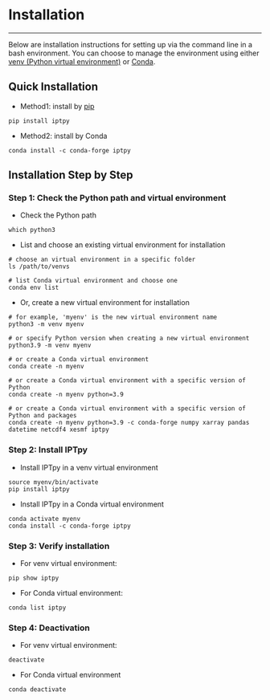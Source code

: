 # Installation
------

Below are installation instructions for setting up via the command line in a bash environment. You can choose to manage the environment using either [venv (Python virtual environment)](https://docs.python.org/3/library/venv.html) or [Conda](https://docs.conda.io/projects/conda/en/latest/).

## Quick Installation

- Method1: install by [pip](https://pypi.org/project/pip/)

```
pip install iptpy
```

- Method2: install by Conda

```
conda install -c conda-forge iptpy
```

## Installation Step by Step

### Step 1: Check the Python path and virtual environment

- Check the Python path

```
which python3
```

- List and choose an existing virtual environment for installation

```
# choose an virtual environment in a specific folder
ls /path/to/venvs

# list Conda virtual environment and choose one
conda env list
```

- Or, create a new virtual environment for installation 

```
# for example, 'myenv' is the new virtual environment name
python3 -m venv myenv 

# or specify Python version when creating a new virtual environment
python3.9 -m venv myenv

# or create a Conda virtual environment
conda create -n myenv

# or create a Conda virtual environment with a specific version of Python
conda create -n myenv python=3.9

# or create a Conda virtual environment with a specific version of Python and packages
conda create -n myenv python=3.9 -c conda-forge numpy xarray pandas datetime netcdf4 xesmf iptpy
```

### Step 2: Install IPTpy

- Install IPTpy in a venv virtual environment

```
source myenv/bin/activate
pip install iptpy 
```

- Install IPTpy in a Conda virtual environment

```
conda activate myenv
conda install -c conda-forge iptpy
```

### Step 3: Verify installation

- For venv virtual environment:

```
pip show iptpy
```

- For Conda virtual environment:

```
conda list iptpy
```

### Step 4: Deactivation

- For venv virtual environment:

```
deactivate
```

- For Conda virtual environment

```
conda deactivate
```


